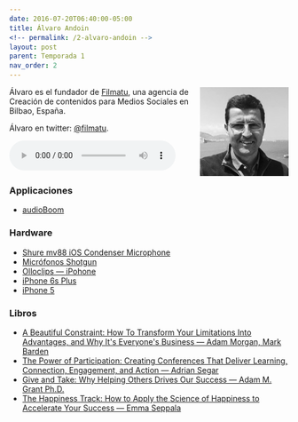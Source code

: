 ```yaml
---
date: 2016-07-20T06:40:00-05:00  
title: Álvaro Andoin
<!-- permalink: /2-alvaro-andoin -->
layout: post
parent: Temporada 1
nav_order: 2
---
```


<img style="float: right;" src="/assets/img/Alvaro_Andoinbw-2.jpg">

Álvaro es el fundador de [Filmatu](http://www.filmatu.com/), una agencia de Creación de contenidos para Medios Sociales en Bilbao, España.

Álvaro en twitter: [@filmatu](https://twitter.com/filmatu).

<audio width="300" height="48" controls="controls"><source src="http://colofonaudio.s3.amazonaws.com/ColofonAudio_2_Alvaro-Andoin.mp3" type="audio/mpeg"/>Descargar<a href="http://colofonaudio.s3.amazonaws.com/ColofonAudio_2_Alvaro-Andoin.mp3"></a>.</audio>

<!--more-->

### Applicaciones
* [audioBoom](https://audioboom.com/about/apps)

### Hardware
* [Shure mv88 iOS Condenser Microphone](https://www.google.com/url?q=http://es.shure.com/americas/products/microphones/motiv/mv88-ios-digital-stereo-condenser-microphone&source=gmail&ust=1469112449185000&usg=AFQjCNE31TUI5c2kP3tQPSxKVMvpYAHHYw)
* [Micrófonos Shotgun](https://www.amazon.com/s/ref=nb_sb_ss_i_4_8?url=search-alias%3Dmi&field-keywords=shotgun+mic&sprefix=undefined%2Cmi%2C147)
* [Olloclips — iPohone](https://www.olloclip.com/shop/devices/iphone-6-6s-6-6s-plus/)
* [iPhone 6s Plus](http://www.apple.com/iphone-6s/)
* [iPhone 5](http://www.amazon.com/dp/B0097CZBH4/?tag=rmateu-20)

### Libros
* [A Beautiful Constraint: How To Transform Your Limitations Into Advantages, and Why It's Everyone's Business — Adam Morgan, Mark Barden](http://www.amazon.com/dp/B00QL30Q90/?tag=rmateu-20)
* [The Power of Participation: Creating Conferences That Deliver Learning, Connection, Engagement, and Action — Adrian Segar](http://www.amazon.com/dp/151155598X/?tag=rmateu-20)
* [Give and Take: Why Helping Others Drives Our Success — Adam M. Grant Ph.D.](http://www.amazon.com/dp/B00AFPTSI0/?tag=rmateu-20)
* [The Happiness Track: How to Apply the Science of Happiness to Accelerate Your Success — Emma Seppala](http://www.amazon.com/dp/0062344005/?tag=rmateu-20)